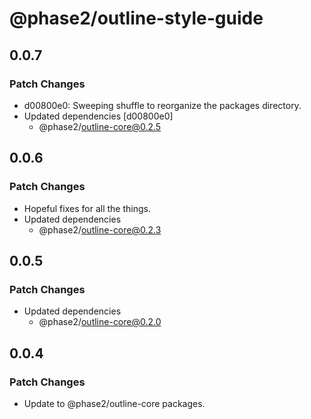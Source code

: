 # @phase2/outline-style-guide

## 0.0.7

### Patch Changes

- d00800e0: Sweeping shuffle to reorganize the packages directory.
- Updated dependencies [d00800e0]
  - @phase2/outline-core@0.2.5

## 0.0.6

### Patch Changes

- Hopeful fixes for all the things.
- Updated dependencies
  - @phase2/outline-core@0.2.3

## 0.0.5

### Patch Changes

- Updated dependencies
  - @phase2/outline-core@0.2.0

## 0.0.4

### Patch Changes

- Update to @phase2/outline-core packages.
